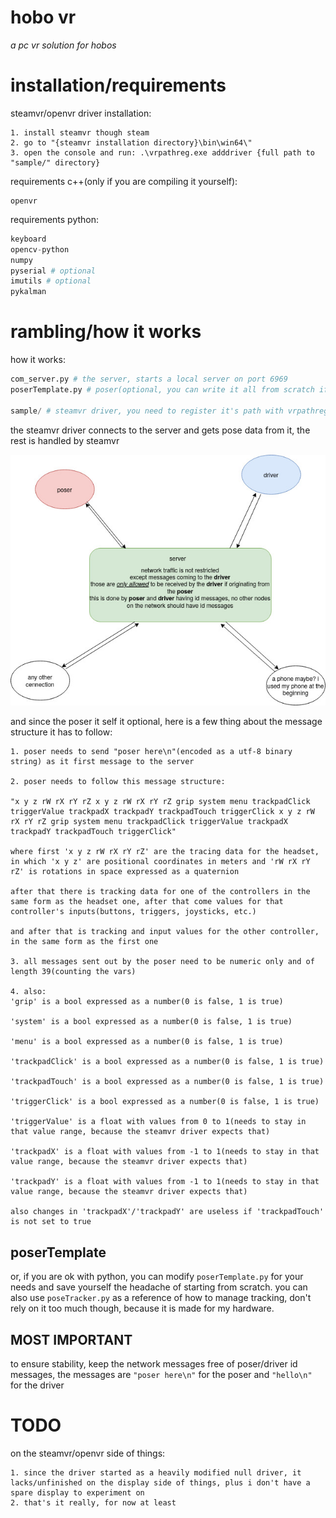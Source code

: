 # hobo vr

*a pc vr solution for hobos*

# installation/requirements

steamvr/openvr driver installation:
```
1. install steamvr though steam
2. go to "{steamvr installation directory}\bin\win64\"
3. open the console and run: .\vrpathreg.exe adddriver {full path to "sample/" directory}
```

requirements c++(only if you are compiling it yourself):
```
openvr
```

requirements python:
```python
keyboard
opencv-python
numpy
pyserial # optional
imutils # optional
pykalman
```

# rambling/how it works

how it works:
```python
com_server.py # the server, starts a local server on port 6969
poserTemplate.py # poser(optional, you can write it all from scratch if you want to), sends pose data through the server, can be also used for tracking, refer to poseTracker.py for more examples

sample/ # steamvr driver, you need to register it's path with vrpathreg.exe
```

the steamvr driver connects to the server and gets pose data from it, the rest is handled by steamvr

![network_diagram](/images/network_diagram.jpg)

and since the poser it self it optional, here is a few thing about the message structure it has to follow:
```
1. poser needs to send "poser here\n"(encoded as a utf-8 binary string) as it first message to the server

2. poser needs to follow this message structure:

"x y z rW rX rY rZ x y z rW rX rY rZ grip system menu trackpadClick triggerValue trackpadX trackpadY trackpadTouch triggerClick x y z rW rX rY rZ grip system menu trackpadClick triggerValue trackpadX trackpadY trackpadTouch triggerClick"

where first 'x y z rW rX rY rZ' are the tracing data for the headset, in which 'x y z' are positional coordinates in meters and 'rW rX rY rZ' is rotations in space expressed as a quaternion

after that there is tracking data for one of the controllers in the same form as the headset one, after that come values for that controller's inputs(buttons, triggers, joysticks, etc.)

and after that is tracking and input values for the other controller, in the same form as the first one

3. all messages sent out by the poser need to be numeric only and of length 39(counting the vars)

4. also:
'grip' is a bool expressed as a number(0 is false, 1 is true)

'system' is a bool expressed as a number(0 is false, 1 is true)

'menu' is a bool expressed as a number(0 is false, 1 is true)

'trackpadClick' is a bool expressed as a number(0 is false, 1 is true)

'trackpadTouch' is a bool expressed as a number(0 is false, 1 is true)

'triggerClick' is a bool expressed as a number(0 is false, 1 is true)

'triggerValue' is a float with values from 0 to 1(needs to stay in that value range, because the steamvr driver expects that)

'trackpadX' is a float with values from -1 to 1(needs to stay in that value range, because the steamvr driver expects that)

'trackpadY' is a float with values from -1 to 1(needs to stay in that value range, because the steamvr driver expects that)

also changes in 'trackpadX'/'trackpadY' are useless if 'trackpadTouch' is not set to true
```
## poserTemplate

or, if you are ok with python, you can modify `poserTemplate.py` for your needs and save yourself the headache of starting from scratch. you can also use `poseTracker.py` as a reference of how to manage tracking, don't rely on it too much though, because it is made for my hardware.


## MOST IMPORTANT
to ensure stability, keep the network messages free of poser/driver id messages, the messages are `"poser here\n"` for the poser and `"hello\n"` for the driver

# TODO

on the steamvr/openvr side of things:
```
1. since the driver started as a heavily modified null driver, it lacks/unfinished on the display side of things, plus i don't have a spare display to experiment on
2. that's it really, for now at least
```
